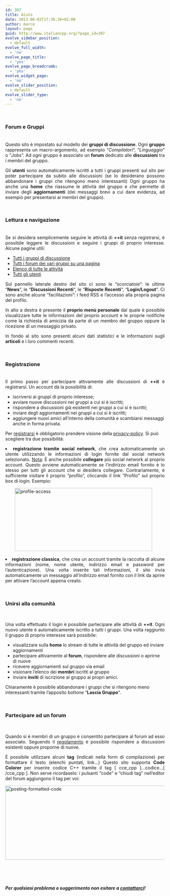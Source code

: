 ```yaml
---
id: 307
title: Aiuto
date: 2013-06-02T17:36:36+02:00
author: marco
layout: page
guid: http://www.italiancpp.org/?page_id=307
evolve_sidebar_position:
  - default
evolve_full_width:
  - 'no'
evolve_page_title:
  - 'yes'
evolve_page_breadcrumb:
  - 'yes'
evolve_widget_page:
  - 'no'
evolve_slider_position:
  - default
evolve_slider_type:
  - 'no'
---
```

<p style="text-align: justify;">
  <span style="color: #ffffff;"> </span>
</p>

<h3 style="text-align: justify;">
  Forum e Gruppi<br /> <span style="color: #ffffff;"> </span>
</h3>

<p style="text-align: justify;">
  Questo sito è impostato sul modello dei <strong>gruppi di discussione</strong>. Ogni <strong>gruppo</strong> rappresenta un macro-argomento, ad esempio &#8220;<em>Compilatori</em>&#8220;, &#8220;<em>Linguaggio</em>&#8221; o &#8220;<em>Jobs</em>&#8220;. Ad ogni gruppo è associato un <strong>forum</strong> dedicato alle <strong>discussioni</strong> tra i membri del gruppo.
</p>

<p style="text-align: justify;">
  Gli <strong>utenti</strong> sono automaticamente iscritti a tutti i gruppi presenti sul sito per poter partecipare da subito alle discussioni (se lo desiderano possono abbandonare i gruppi che ritengono meno interessanti) Ogni gruppo ha anche una <strong>home</strong> che riassume le attività del gruppo e che permette di inviare degli <strong>aggiornamenti</strong> (dei messaggi brevi a cui dare evidenza, ad esempio per presentarsi ai membri del gruppo).
</p>

<p style="text-align: justify;">
  <span style="color: #ffffff;"> </span>
</p>

<h3 style="text-align: justify;">
  Lettura e navigazione<br /> <span style="color: #ffffff;"> </span>
</h3>

<p style="text-align: justify;">
  Se si desidera semplicemente seguire le attività di <strong>++it </strong>senza registrarsi, è possibile leggere le discussioni e seguire i gruppi di proprio interesse. Alcune pagine utili:
</p>

  * [Tutti i gruppi di discussione](http://www.italiancpp.org/gruppi/)<span style="color: #ffffff;"><br /> </span>
  * [Tutti i forum dei vari gruppi su una pagina](http://www.italiancpp.org/forum/)
  * [Elenco di tutte le attività](http://www.italiancpp.org/attivita/)
  * [Tutti gli utenti](http://www.italiancpp.org/utenti/)

<p style="text-align: justify;">
  Sul pannello laterale destro del sito ci sono le &#8220;scorciatoie&#8221;: le ultime &#8220;<strong>News</strong>&#8220;, le &#8220;<strong>Discussioni Recenti</strong>&#8220;, le &#8220;<strong>Risposte Recenti</strong>&#8220;, &#8220;<strong>Login/Logout</strong>&#8220;. Ci sono anche alcune &#8220;facilitazioni&#8221;: i feed RSS e l&#8217;accesso alla propria pagina del profilo.<span style="text-decoration: underline;"><br /> </span>
</p>

<p style="text-align: justify;">
  In alto a destra è presente il <strong>proprio menù personale</strong> dal quale è possibile visualizzare tutte le informazioni del proprio account e le proprie notifiche come la richiesta di amicizia da parte di un membro del gruppo oppure la ricezione di un messaggio privato.
</p>

<p style="text-align: justify;">
  In fondo al sito sono presenti alcuni dati statistici e le informazioni sugli <strong>articoli</strong> e i loro commenti recenti.
</p>

<p style="text-align: justify;">
  <span style="color: #ffffff;"> </span>
</p>

<h3 style="text-align: justify;">
  Registrazione<br /> <span style="color: #ffffff;"> </span>
</h3>

<p style="text-align: justify;">
  Il primo passo per partecipare attivamente alle discussioni di <strong>++it</strong> è registrarsi. Un account dà la possibilità di:
</p>

  * <span style="line-height: 12px;">iscriversi ai gruppi di proprio interesse;</span>
  * avviare nuove discussioni nei gruppi a cui si è iscritti;
  * rispondere a discussioni già esistenti nei gruppi a cui si è iscritti;
  * inviare degli aggiornamenti nei gruppi a cui si è iscritti;
  * aggiungere nuovi amici all&#8217;interno della comunità e scambiarsi messaggi anche in forma privata.

Per [registrarsi](http://www.italiancpp.org/registrati/) è obbligatorio prendere visione della [privacy-policy](http://www.italiancpp.org/privacy-policy). Si può scegliere tra due possibilità:

<li style="text-align: justify;">
  <span style="line-height: 12px;"><span style="line-height: 12px;"><strong>registrazione tramite</strong> <strong>social network</strong>, che crea automaticamente un utente utilizzando le informazioni di login fornite dal social network selezionato. <span style="text-decoration: underline;">Nota</span>: È anche possibile <strong>collegare</strong> più social network al proprio account. Questo avviene automaticamente se l&#8217;indirizzo email fornito è lo stesso per tutti gli account che si desidera collegare. Contrariamente, è sufficiente visitare il proprio &#8220;profilo&#8221;, cliccando il link &#8220;Profilo&#8221; sul proprio box di login. Esempio:</span></span>
</li>

<p style="padding-left: 30px;">
  <img loading="lazy" class="aligncenter size-full wp-image-6620" src="http://www.italiancpp.org/wp-content/uploads/2013/06/profile-access.png" alt="profile-access" width="434" height="199" srcset="http://192.168.64.2/wordpress/wp-content/uploads/2013/06/profile-access.png 434w, http://192.168.64.2/wordpress/wp-content/uploads/2013/06/profile-access-300x138.png 300w, http://192.168.64.2/wordpress/wp-content/uploads/2013/06/profile-access-250x115.png 250w" sizes="(max-width: 434px) 100vw, 434px" /> <a href="http://www.italiancpp.org/wp-content/uploads/2013/06/bacheca.png"><br /> </a>
</p>

<li style="text-align: justify;">
  <strong>registrazione classica</strong>, che crea un account tramite la raccolta di alcune informazioni (nome, nome utente, indirizzo email e password per l&#8217;autenticazione). Una volta inserite tali informazioni, il sito invia automaticamente un messaggio all&#8217;indirizzo email fornito con il link da aprire per attivare l&#8217;account appena creato.
</li>

<p style="text-align: justify;">
  <span style="color: #ffffff;"> </span>
</p>

<h3 style="text-align: justify;">
  Unirsi alla comunità
</h3>

<span style="color: #ffffff;"> </span>

<p style="text-align: justify;">
  Una volta effettuato il login è possibile partecipare alle attività di <strong>++it</strong>.<strong> </strong>Ogni nuovo utente è automaticamente iscritto a tutti i gruppi. Una volta raggiunto il gruppo di proprio interesse sarà possibile:
</p>

  * visualizzare sulla **home** lo stream di tutte le attività del gruppo ed inviare aggiornamenti
  * partecipare attivamente al **forum**, rispondere alle discussioni o aprirne di nuove
  * ricevere aggiornamenti sul gruppo via email
  * visionare l&#8217;elenco dei **membri** iscritti al gruppo
  * inviare **inviti** di iscrizione al gruppo ai propri amici.

Chiaramente è possibile abbandonare i gruppi che si ritengono meno interessanti tramite l&#8217;apposito bottone &#8220;**Lascia Gruppo**&#8220;.

<span style="color: #ffffff;"> </span>

### Partecipare ad un forum

<span style="color: #ffffff;"> </span>

<p style="text-align: justify;">
  Quando si è membri di un gruppo è consentito partecipare al forum ad esso associato. Seguendo il <span style="color: #0000ff;"><span style="color: #0000ff;"><a href="http://www.italiancpp.org/regolamento/">regolamento</a></span></span> è possibile rispondere a discussioni esistenti oppure proporne di nuove.
</p>

<p style="text-align: justify;">
  È possibile utilizzare alcuni <strong>tag</strong> (indicati nella form di compilazione) per formattare il testo (elenchi puntati, link&#8230;) Questo sito supporta <strong>Code Colorer </strong>per inserire codice C++ tramite il tag [ cce_cpp ]&#8230;codice&#8230;[ /cce_cpp ]. Non serve ricordaselo: i pulsanti &#8220;code&#8221; e &#8220;chiudi tag&#8221; nell&#8217;editor del forum aggiungono il tag per voi:
</p>

<p style="text-align: justify;">
  <a href="http://www.italiancpp.org/wp-content/uploads/2016/02/posting-formatted-code.gif" rel="attachment wp-att-5705"><img loading="lazy" class="aligncenter wp-image-5705" src="http://www.italiancpp.org/wp-content/uploads/2016/02/posting-formatted-code.gif" alt="posting-formatted-code" width="609" height="234" /></a>
</p>

&nbsp;

<span style="color: #ffffff;"> </span>

<h5 style="text-align: justify;">
  Per qualsiasi problema o suggerimento non esitare a <a href="http://www.italiancpp.org/contattaci/">contattarci</a>!
</h5>

<span style="color: #ffffff;"> </span>

<span style="color: #ffffff;"> </span>